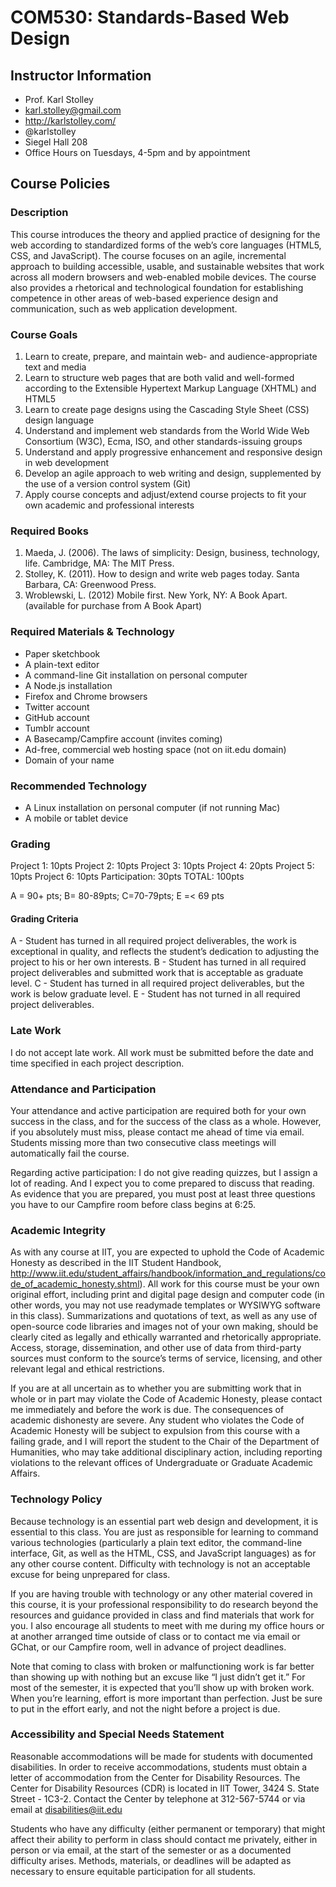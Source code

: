 # COM530: Standards-Based Web Design

## Instructor Information
* Prof. Karl Stolley
* karl.stolley@gmail.com
* http://karlstolley.com/
* @karlstolley
* Siegel Hall 208
* Office Hours on Tuesdays, 4-5pm and by appointment

## Course Policies

### Description

This course introduces the theory and applied practice of designing for the web according to standardized forms of the web’s core languages (HTML5, CSS, and JavaScript). The course focuses on an agile, incremental approach to building accessible, usable, and sustainable websites that work across all modern browsers and web-enabled mobile devices. The course also provides a rhetorical and technological foundation for establishing competence in other areas of web-based experience design and communication, such as web application development.

### Course Goals

1. Learn to create, prepare, and maintain web- and audience-appropriate text and media
2. Learn to structure web pages that are both valid and well-formed according to the Extensible Hypertext Markup Language (XHTML) and HTML5
3. Learn to create page designs using the Cascading Style Sheet (CSS) design language
4. Understand and implement web standards from the World Wide Web Consortium (W3C), Ecma, ISO, and other standards-issuing groups
5. Understand and apply progressive enhancement and responsive design in web development
6. Develop an agile approach to web writing and design, supplemented by the use of a version control system (Git)
7. Apply course concepts and adjust/extend course projects to fit your own academic and professional interests

### Required Books

1. Maeda, J. (2006). The laws of simplicity: Design, business, technology, life. Cambridge, MA: The MIT Press.
2. Stolley, K. (2011). How to design and write web pages today. Santa Barbara, CA: Greenwood Press.
3. Wroblewski, L. (2012) Mobile first. New York, NY: A Book Apart. (available for purchase from A Book Apart)

### Required Materials & Technology

* Paper sketchbook
* A plain-text editor
* A command-line Git installation on personal computer
* A Node.js installation
* Firefox and Chrome browsers
* Twitter account
* GitHub account
* Tumblr account
* A Basecamp/Campfire account (invites coming)
* Ad-free, commercial web hosting space (not on iit.edu domain)
* Domain of your name

### Recommended Technology

* A Linux installation on personal computer (if not running Mac)
* A mobile or tablet device

### Grading
Project 1: 10pts
Project 2: 10pts
Project 3: 10pts
Project 4: 20pts
Project 5: 10pts
Project 6: 10pts
Participation: 30pts
TOTAL: 100pts

A = 90+ pts; B= 80-89pts; C=70-79pts; E =< 69 pts

#### Grading Criteria
A - Student has turned in all required project deliverables, the work is exceptional in quality, and reflects the student’s dedication to adjusting the project to his or her own interests.
B - Student has turned in all required project deliverables and submitted work that is acceptable as graduate level.
C - Student has turned in all required project deliverables, but the work is below graduate level.
E - Student has not turned in all required project deliverables.

### Late Work

I do not accept late work. All work must be submitted before the date and time specified in each project description.

### Attendance and Participation

Your attendance and active participation are required both for your own success in the class, and for the success of the class as a whole. However, if you absolutely must miss, please contact me ahead of time via email. Students missing more than two consecutive class meetings will automatically fail the course.

Regarding active participation: I do not give reading quizzes, but I assign a lot of reading. And I expect you to come prepared to discuss that reading. As evidence that you are prepared, you must post at least three questions you have to our Campfire room before class begins at 6:25.

### Academic Integrity

As with any course at IIT, you are expected to uphold the Code of Academic Honesty as described in the IIT Student Handbook, http://www.iit.edu/student_affairs/handbook/information_and_regulations/code_of_academic_honesty.shtml). All work for this course must be your own original effort, including print and digital page design and computer code (in other words, you may not use readymade templates or WYSIWYG software in this class). Summarizations and quotations of text, as well as any use of open-source code libraries and images not of your own making, should be clearly cited as legally and ethically warranted and rhetorically appropriate. Access, storage, dissemination, and other use of data from third-party sources must conform to the source’s terms of service, licensing, and other relevant legal and ethical restrictions.

If you are at all uncertain as to whether you are submitting work that in whole or in part may violate the Code of Academic Honesty, please contact me immediately and before the work is due. The consequences of academic dishonesty are severe. Any student who violates the Code of Academic Honesty will be subject to expulsion from this course with a failing grade, and I will report the student to the Chair of the Department of Humanities, who may take additional disciplinary action, including reporting violations to the relevant offices of Undergraduate or Graduate Academic Affairs.

### Technology Policy

Because technology is an essential part web design and development, it is essential to this class. You are just as responsible for learning to command various technologies (particularly a plain text editor, the command-line interface, Git, as well as the HTML, CSS, and JavaScript languages) as for any other course content. Difficulty with technology is not an acceptable excuse for being unprepared for class.

If you are having trouble with technology or any other material covered in this course, it is your professional responsibility to do research beyond the resources and guidance provided in class and find materials that work for you. I also encourage all students to meet with me during my office hours or at another arranged time outside of class or to contact me via email or GChat, or our Campfire room, well in advance of project deadlines.

Note that coming to class with broken or malfunctioning work is far better than showing up with nothing but an excuse like “I just didn’t get it.” For most of the semester, it is expected that you’ll show up with broken work. When you’re learning, effort is more important than perfection. Just be sure to put in the effort early, and not the night before a project is due.

### Accessibility and Special Needs Statement

Reasonable accommodations will be made for students with documented disabilities. In order to receive accommodations, students must obtain a letter of accommodation from the Center for Disability Resources. The Center for Disability Resources (CDR) is located in IIT Tower, 3424 S. State Street - 1C3-2. Contact the Center by telephone at 312-567-5744 or via email at disabilities@iit.edu

Students who have any difficulty (either permanent or temporary) that might affect their ability to perform in class should contact me privately, either in person or via email, at the start of the semester or as a documented difficulty arises. Methods, materials, or deadlines will be adapted as necessary to ensure equitable participation for all students.
